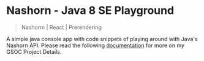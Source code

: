 # Nashorn - Java 8 SE Playground
>Nashorm | React | Prerendering

A simple java console app with code snippets of playing around with Java's Nashorn API. Please read the following [documentation] for more on my GSOC Project Details.



[documentation]: <https://github.com/joemccann/dillinger>
